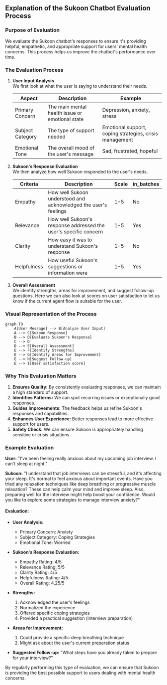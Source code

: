 ## Explanation of the Sukoon Chatbot Evaluation Process

### Purpose of Evaluation
We evaluate the Sukoon chatbot's responses to ensure it's providing helpful, empathetic, and appropriate support for users' mental health concerns. This process helps us improve the chatbot's performance over time.

### The Evaluation Process

1. **User Input Analysis**  
   We first look at what the user is saying to understand their needs.

   | Aspect            | Description                                      | Example                             |
   |-------------------|--------------------------------------------------|-------------------------------------|
   | Primary Concern    | The main mental health issue or emotional state  | Depression, anxiety, stress         |
   | Subject Category   | The type of support needed                       | Emotional support, coping strategies, crisis management |
   | Emotional Tone     | The overall mood of the user's message          | Sad, frustrated, hopeful            |

2. **Sukoon's Response Evaluation**  
   We then analyze how well Sukoon responded to the user's needs.

   | Criteria     | Description                                          | Scale | in_batches |
   |--------------|------------------------------------------------------|-------|------------|
   | Empathy      | How well Sukoon understood and acknowledged the user's feelings | 1-5   | No   |
   | Relevance    | How well Sukoon's response addressed the user's specific concern | 1-5   | Yes   |
   | Clarity      | How easy it was to understand Sukoon's response     | 1-5   | No   |
   | Helpfulness  | How useful Sukoon's suggestions or information were  | 1-5   | Yes   |


3. **Overall Assessment**  
   We identify strengths, areas for improvement, and suggest follow-up questions. Here we can also look at scores on user satisfaction to let us know if the current agent flow is suitable for the user.

### Visual Representation of the Process

```mermaid
graph TD
    A[User Message] --> B[Analyze User Input]
    A --> C[Sukoon Response]
    B --> D[Evaluate Sukoon's Response]
    C --> D
    D --> E[Overall Assessment]
    E --> F[Identify Strengths]
    E --> G[Identify Areas for Improvement]
    E --> H[Suggest Follow-up]
    E --> I[User satisfaction score]
```

### Why This Evaluation Matters

1. **Ensures Quality:** By consistently evaluating responses, we can maintain a high standard of support.
2. **Identifies Patterns:** We can spot recurring issues or exceptionally good responses.
3. **Guides Improvements:** The feedback helps us refine Sukoon's responses and capabilities.
4. **Enhances User Experience:** Better responses lead to more effective support for users.
5. **Safety Check:** We can ensure Sukoon is appropriately handling sensitive or crisis situations.

### Example Evaluation

**User:** "I've been feeling really anxious about my upcoming job interview. I can't sleep at night."

**Sukoon:** "I understand that job interviews can be stressful, and it's affecting your sleep. It's normal to feel anxious about important events. Have you tried any relaxation techniques like deep breathing or progressive muscle relaxation? These can help calm your mind and improve sleep. Also, preparing well for the interview might help boost your confidence. Would you like to explore some strategies to manage interview anxiety?"

#### Evaluation:
- **User Analysis:**
  - Primary Concern: Anxiety
  - Subject Category: Coping Strategies
  - Emotional Tone: Worried

- **Sukoon's Response Evaluation:**
  - Empathy Rating: 4/5
  - Relevance Rating: 5/5
  - Clarity Rating: 4/5
  - Helpfulness Rating: 4/5
  - Overall Rating: 4.25/5

- **Strengths:**
  1. Acknowledged the user's feelings
  2. Normalized the experience
  3. Offered specific coping strategies
  4. Provided a practical suggestion (interview preparation)

- **Areas for Improvement:**
  1. Could provide a specific deep breathing technique
  2. Might ask about the user's current preparation status

- **Suggested Follow-up:** "What steps have you already taken to prepare for your interview?"

By regularly performing this type of evaluation, we can ensure that Sukoon is providing the best possible support to users dealing with mental health concerns.